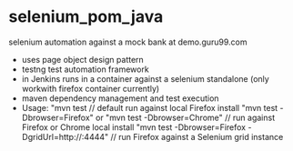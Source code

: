 # selenium_pom_java
selenium automation against a mock bank at demo.guru99.com
- uses page object design pattern
- testng test automation framework
- in Jenkins runs in a container against a selenium standalone (only workwith firefox container currently)
- maven dependency management and test execution
- Usage:
    "mvn test                                                     // default run against local Firefox install
    "mvn test -Dbrowser=Firefox" or "mvn test -Dbrowser=Chrome"   // run against Firefox or Chrome local install
    "mvn test -Dbrowser=Firefox -DgridUrl=http://<selenium-grid-host>:4444"  // run Firefox against a Selenium grid instance